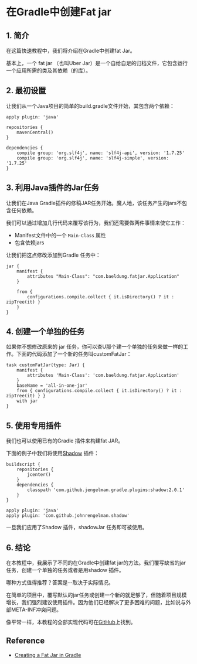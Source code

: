 # 在Gradle中创建Fat jar
## 1. 简介
在这篇快速教程中，我们将介绍在Gradle中创建fat Jar。

基本上，一个 fat jar （也叫Uber Jar）是一个自给自足的归档文件，它包含运行一个应用所需的类及其依赖（的库）。
## 2. 最初设置
让我们从一个Java项目的简单的build.gradle文件开始，其包含两个依赖：
```
apply plugin: 'java'
 
repositories {
    mavenCentral()
}
 
dependencies {
    compile group: 'org.slf4j', name: 'slf4j-api', version: '1.7.25'
    compile group: 'org.slf4j', name: 'slf4j-simple', version: '1.7.25'
}
```
## 3. 利用Java插件的Jar任务
让我们在Java Gradle插件的修稿JAR任务开始。魔人地，该任务产生的jars不包含任何依赖。

我们可以通过增加几行代码来覆写该行为，我们还需要做两件事情来使它工作：
- Manifest文件中的一个 `Main-Class` 属性
- 包含依赖jars

让我们把这点修改添加到Gradle 任务中：
```
jar {
    manifest {
        attributes "Main-Class": "com.baeldung.fatjar.Application"
    }
 
    from {
        configurations.compile.collect { it.isDirectory() ? it : zipTree(it) }
    }
}
```
## 4. 创建一个单独的任务
如果你不想修改原来的 jar 任务，你可以查U那个建一个单独的任务来做一样的工作。下面的代码添加了一个新的任务叫customFatJar：
```
task customFatJar(type: Jar) {
    manifest {
        attributes 'Main-Class': 'com.baeldung.fatjar.Application'
    }
    baseName = 'all-in-one-jar'
    from { configurations.compile.collect { it.isDirectory() ? it : zipTree(it) } }
    with jar
}
```
## 5. 使用专用插件
我们也可以使用已有的Gradle 插件来构建fat JAR。

下面的例子中我们将使用[Shadow](https://github.com/johnrengelman/shadow) 插件：
```
buildscript {
    repositories {
        jcenter()
    }
    dependencies {
        classpath 'com.github.jengelman.gradle.plugins:shadow:2.0.1'
    }
}
 
apply plugin: 'java'
apply plugin: 'com.github.johnrengelman.shadow'
```
一旦我们应用了Shadow 插件，shadowJar 任务即可被使用。
## 6. 结论　
在本教程中，我展示了不同的在Gradle中创建fat jar的方法。我们覆写缺省的jar任务，创建一个单独的任务或者是用shadow 插件。

哪种方式值得推荐？答案是--取决于实际情况。

在简单的项目中，覆写默认的jar任务或创建一个新的就足够了，但随着项目规模增长，我们强烈建议使用插件。因为他们已经解决了更多困难的问题，比如说与外部META-INF冲突问题。

像平常一样，本教程的全部实现代码可在[GitHub](https://github.com/eugenp/tutorials/tree/master/gradle)上找到。

## Reference
- [Creating a Fat Jar in Gradle](https://www.baeldung.com/gradle-fat-jar)